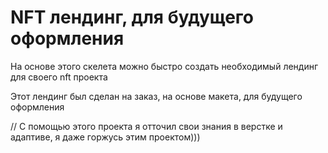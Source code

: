 # NFT лендинг, для будущего оформления

На основе этого скелета можно быстро создать необходимый лендинг для своего nft проекта

Этот лендинг был сделан на заказ, на основе макета, для будущего оформления

// С помощью этого проекта я отточил свои знания в верстке и адаптиве, я даже горжусь этим проектом)))

